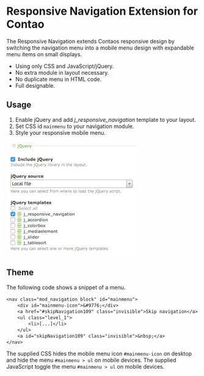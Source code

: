 Responsive Navigation Extension for Contao
==========================================

The Responsive Navigation extends Contaos responsive design by switching the
navigation menu into a mobile menu design with expandable menu items on small
displays.

*   Using only CSS and JavaScript/jQuery.
*   No extra module in layout necessary.
*   No duplicate menu in HTML code.
*   Full designable.

Usage
-----

1.  Enable jQuery and add _j_responsive_navigation_ template to your layout.
2.  Set CSS id `mainmenu` to your navigation module.
3.  Style your responsive mobile menu.

![Enabled jQuery and added responsive navigation template](screenshot.jpg)

Theme
-----

The following code shows a snippet of a menu.

    <nav class="mod_navigation block" id="mainmenu">
        <div id="mainmenu-icon">&#9776;</div>
        <a href="#skipNavigation109" class="invisible">Skip navigation</a>
        <ul class="level_1">
            <li>[...]</li>
        </ul>
        <a id="skipNavigation109" class="invisible">&nbsp;</a>
    </nav>

The supplied CSS hides the mobile menu icon `#mainmenu-icon` on desktop and hide
the menu `#mainmenu > ul` on mobile devices. The supplied JavaScript toggle the
menu `#mainmenu > ul` on mobile devices.

